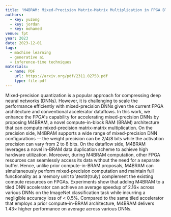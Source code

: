 ```yaml
---
title: 'M4BRAM: Mixed-Precision Matrix-Matrix Multiplication in FPGA Block RAMs'
authors:
  - key: yuzong
  - key: jordan
  - key: mohamed
venue: fpt
year: 2023
date: 2023-12-01
tags:
  - machine learning
  - generative ai
  - inference-time techniques
materials:
  - name: PDF
    url: https://arxiv.org/pdf/2311.02758.pdf
    type: file-pdf
---
```

Mixed-precision quantization is a popular approach for compressing deep neural networks (DNNs). However, it is challenging to scale the performance efficiently with mixed-precision DNNs given the current FPGA architecture and conventional accelerator dataflows. In this work, we enhance the FPGA's capability for accelerating mixed-precision DNNs by proposing M4BRAM, a novel compute-in-block RAM (BRAM) architecture that can compute mixed-precision matrix-matrix multiplication. On the precision side, M4BRAM supports a wide range of mixed-precision DNN configurations -- the weight precision can be 2/4/8 bits while the activation precision can vary from 2 to 8 bits. On the dataflow side, M4BRAM leverages a novel in-BRAM data duplication scheme to achieve high hardware utilization. Moreover, during M4BRAM computation, other FPGA resources can seamlessly access its data without the need for a separate buffer. Hence, unlike prior compute-in-BRAM proposals, M4BRAM can simultaneously perform mixed-precision computation and maintain full functionality as a memory unit to \textit{truly} complement the existing compute resources on FPGAs. Experiments show that adding M4BRAM to a tiled DNN accelerator can achieve an average speedup of 2.16$\times$ across various DNNs on the ImageNet classification task while incurring a negligible accuracy loss of $<$ 0.5%. Compared to the same tiled accelerator that employs a prior compute-in-BRAM architecture, M4BRAM delivers 1.43$\times$ higher performance on average across various DNNs.
